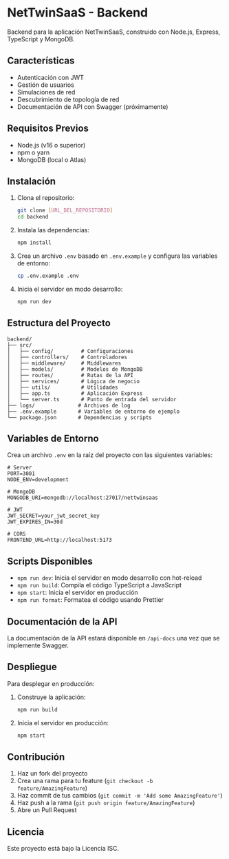 # NetTwinSaaS - Backend

Backend para la aplicación NetTwinSaaS, construido con Node.js, Express, TypeScript y MongoDB.

## Características

- Autenticación con JWT
- Gestión de usuarios
- Simulaciones de red
- Descubrimiento de topología de red
- Documentación de API con Swagger (próximamente)

## Requisitos Previos

- Node.js (v16 o superior)
- npm o yarn
- MongoDB (local o Atlas)

## Instalación

1. Clona el repositorio:
   ```bash
   git clone [URL_DEL_REPOSITORIO]
   cd backend
   ```

2. Instala las dependencias:
   ```bash
   npm install
   ```

3. Crea un archivo `.env` basado en `.env.example` y configura las variables de entorno:
   ```bash
   cp .env.example .env
   ```

4. Inicia el servidor en modo desarrollo:
   ```bash
   npm run dev
   ```

## Estructura del Proyecto

```
backend/
├── src/
│   ├── config/         # Configuraciones
│   ├── controllers/    # Controladores
│   ├── middleware/     # Middlewares
│   ├── models/         # Modelos de MongoDB
│   ├── routes/         # Rutas de la API
│   ├── services/       # Lógica de negocio
│   ├── utils/          # Utilidades
│   ├── app.ts          # Aplicación Express
│   └── server.ts       # Punto de entrada del servidor
├── logs/              # Archivos de log
├── .env.example       # Variables de entorno de ejemplo
└── package.json       # Dependencias y scripts
```

## Variables de Entorno

Crea un archivo `.env` en la raíz del proyecto con las siguientes variables:

```env
# Server
PORT=3001
NODE_ENV=development

# MongoDB
MONGODB_URI=mongodb://localhost:27017/nettwinsaas

# JWT
JWT_SECRET=your_jwt_secret_key
JWT_EXPIRES_IN=30d

# CORS
FRONTEND_URL=http://localhost:5173
```

## Scripts Disponibles

- `npm run dev`: Inicia el servidor en modo desarrollo con hot-reload
- `npm run build`: Compila el código TypeScript a JavaScript
- `npm start`: Inicia el servidor en producción
- `npm run format`: Formatea el código usando Prettier

## Documentación de la API

La documentación de la API estará disponible en `/api-docs` una vez que se implemente Swagger.

## Despliegue

Para desplegar en producción:

1. Construye la aplicación:
   ```bash
   npm run build
   ```

2. Inicia el servidor en producción:
   ```bash
   npm start
   ```

## Contribución

1. Haz un fork del proyecto
2. Crea una rama para tu feature (`git checkout -b feature/AmazingFeature`)
3. Haz commit de tus cambios (`git commit -m 'Add some AmazingFeature'`)
4. Haz push a la rama (`git push origin feature/AmazingFeature`)
5. Abre un Pull Request

## Licencia

Este proyecto está bajo la Licencia ISC.
